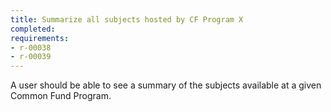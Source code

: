 ```yaml
---
title: Summarize all subjects hosted by CF Program X
completed:
requirements:
- r-00038
- r-00039
---
```


A user should be able to see a summary of the subjects available at a given Common Fund Program. 
